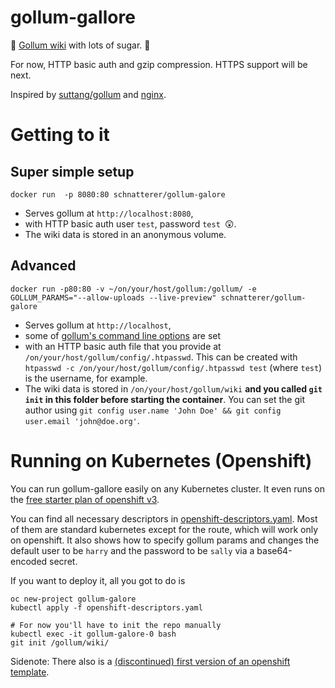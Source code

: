 # gollum-gallore

🍬 [Gollum wiki](https://github.com/gollum) with lots of sugar. 🍬

For now, HTTP basic auth and gzip compression. HTTPS support will be next.

Inspired by [suttang/gollum](https://github.com/suttang/docker-gollum) and [nginx](https://github.com/dockerfile/nginx/blob/master/Dockerfile).

# Getting to it

## Super simple setup

`docker run  -p 8080:80 schnatterer/gollum-galore`

* Serves gollum at `http://localhost:8080`,
* with HTTP basic auth user `test`, password `test `😲.
* The wiki data is stored in an anonymous volume.

## Advanced

`docker run -p80:80 -v ~/on/your/host/gollum:/gollum/ -e GOLLUM_PARAMS="--allow-uploads --live-preview" schnatterer/gollum-galore`

* Serves gollum at `http://localhost`,
* some of [gollum's command line options](https://github.com/gollum/gollum#configuration) are set
* with an HTTP basic auth file that you provide at `/on/your/host/gollum/config/.htpasswd`.
This can be created with `htpasswd -c /on/your/host/gollum/config/.htpasswd test` (where `test`) is the username, for example.
* The wiki data is stored in `/on/your/host/gollum/wiki` **and you called `git init` in this folder before starting the container**.
You can set the git author using `git config user.name 'John Doe' && git config user.email 'john@doe.org'`.

# Running on Kubernetes (Openshift)
You can run gollum-gallore easily on any Kubernetes cluster. It even runs on the [free starter plan of openshift v3](https://www.openshift.com/pricing/index.html).

You can find all necessary descriptors in [openshift-descriptors.yaml](openshift-descriptors.yaml). Most of them are standard kubernetes except for the route, which will work only on openshift.
It also shows how to specify gollum params and changes the default user to be `harry` and the password to be `sally` via a base64-encoded secret.

If you want to deploy it, all you got to do is 
```
oc new-project gollum-galore
kubectl apply -f openshift-descriptors.yaml

# For now you'll have to init the repo manually
kubectl exec -it gollum-galore-0 bash
git init /gollum/wiki/
```

Sidenote: There also is a [(discontinued) first version of an openshift template](https://github.com/schnatterer/gollum-galore/blob/59cae8ca93d127bed8efbe22d04c6b32860400dd/openshift-template.yaml).


